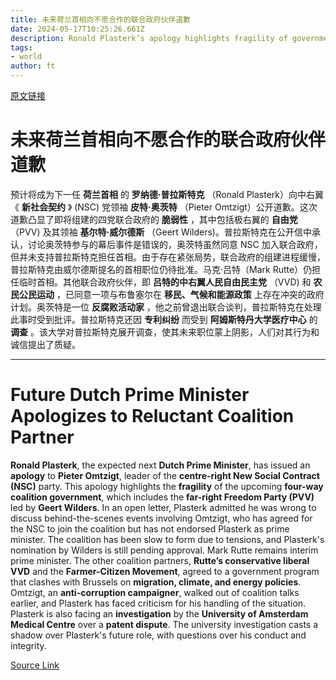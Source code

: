 ```yaml
---
title: 未来荷兰首相向不愿合作的联合政府伙伴道歉
date: 2024-05-17T10:25:26.661Z
description: Ronald Plasterk’s apology highlights fragility of government led by the far right
tags: 
- world
author: ft
---
```


[原文链接](https://ft.com/content/e2ee4c41-ec16-4969-9e19-f618d1455064)

# 未来荷兰首相向不愿合作的联合政府伙伴道歉

预计将成为下一任 **荷兰首相** 的 **罗纳德·普拉斯特克** （Ronald Plasterk）向中右翼《 **新社会契约** 》 (NSC) 党领袖 **皮特·奥茨特** （Pieter Omtzigt）公开道歉。这次道歉凸显了即将组建的四党联合政府的 **脆弱性** ，其中包括极右翼的 **自由党** （PVV) 及其领袖 **基尔特·威尔德斯** （Geert Wilders)。普拉斯特克在公开信中承认，讨论奥茨特参与的幕后事件是错误的，奥茨特虽然同意 NSC 加入联合政府，但并未支持普拉斯特克担任首相。由于存在紧张局势，联合政府的组建进程缓慢，普拉斯特克由威尔德斯提名的首相职位仍待批准。马克·吕特（Mark Rutte）仍担任临时首相。其他联合政府伙伴，即 **吕特的中右翼人民自由民主党** （VVD) 和 **农民公民运动** ，已同意一项与布鲁塞尔在 **移民、气候和能源政策** 上存在冲突的政府计划。奥茨特是一位 **反腐败活动家** ，他之前曾退出联合谈判，普拉斯特克在处理此事时受到批评。普拉斯特克还因 **专利纠纷** 而受到 **阿姆斯特丹大学医疗中心** 的 **调查** 。该大学对普拉斯特克展开调查，使其未来职位蒙上阴影，人们对其行为和诚信提出了质疑。

---

# Future Dutch Prime Minister Apologizes to Reluctant Coalition Partner 

**Ronald Plasterk**, the expected next **Dutch Prime Minister**, has issued an **apology** to **Pieter Omtzigt**, leader of the **centre-right New Social Contract (NSC)** party. This apology highlights the **fragility** of the upcoming **four-way coalition government**, which includes the **far-right Freedom Party (PVV)** led by **Geert Wilders**. In an open letter, Plasterk admitted he was wrong to discuss behind-the-scenes events involving Omtzigt, who has agreed for the NSC to join the coalition but has not endorsed Plasterk as prime minister. The coalition has been slow to form due to tensions, and Plasterk's nomination by Wilders is still pending approval. Mark Rutte remains interim prime minister. The other coalition partners, **Rutte’s conservative liberal VVD** and the **Farmer-Citizen Movement**, agreed to a government program that clashes with Brussels on **migration, climate, and energy policies**. Omtzigt, an **anti-corruption campaigner**, walked out of coalition talks earlier, and Plasterk has faced criticism for his handling of the situation. Plasterk is also facing an **investigation** by the **University of Amsterdam Medical Centre** over a **patent dispute**. The university investigation casts a shadow over Plasterk's future role, with questions over his conduct and integrity.

[Source Link](https://ft.com/content/e2ee4c41-ec16-4969-9e19-f618d1455064)

